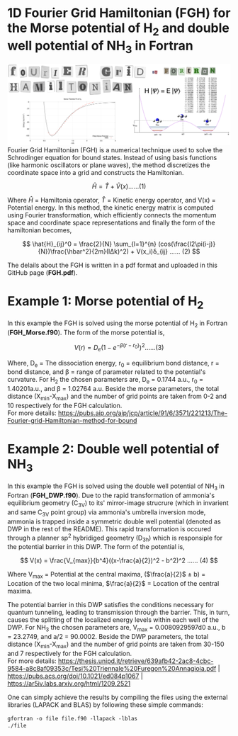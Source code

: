 # 1D Fourier Grid Hamiltonian (FGH) for the Morse potential of H<sub>2</sub> and double well potential of NH<sub>3</sub> in Fortran 
![image alt](https://github.com/atomicadi/Fourier-Grid-Hamiltonian_for-the-double-well-potential-of-ammonia_in-Fortran/blob/e337da37fbc176ae7765c56a2dc8750cec082dbe/Untitled.001.png)
Fourier Grid Hamiltonian (FGH) is a numerical technique used to solve the Schrodinger equation for bound states. Instead of using basis functions (like harmonic oscillators or plane waves), the method discretizes the coordinate space into a grid and constructs the Hamiltonian.
<p align="center">


$$
\hat{H} =  \hat{T} + \hat{V}(x)  ...... (1)
$$


</p>

Where $\hat{H}$ = Hamiltonia operator, $\hat{T}$ = Kinetic energy operator, and V(x) = Potential energy. In this method, the kinetic energy matrix is computed using Fourier transformation, which efficiently connects the momentum space and coordinate space representations and finally the form of the hamiltonian becomes,
<p align="center">


$$
\hat{H}_{ij}^0 = \frac{2}{N} \sum_{l=1}^{n} (cos(\frac{l2\pi(i-j)}{N})\frac{\hbar^2}{2m}(lΔk)^2) + V(x_i)δ_{ij}  ...... (2)
$$


</p>

The delails about the FGH is written in a pdf format and uploaded in this GitHub page (**FGH.pdf**).

# Example 1: Morse potential of H<sub>2</sub>
In this example the FGH is solved using the morse potential of H<sub>2</sub> in Fortran (**FGH_Morse.f90**). The form of the morse potential is,
<p align="center">


$$
V(r) = D_e (1 - e^{-β(r-r_0)})^2 ...... (3)
$$


</p>

Where, D<sub>e</sub> = The dissociation energy, r<sub>0</sub> = equilibrium bond distance, r = bond distance, and β = range of parameter related to the potential's curvature. For H<sub>2</sub> the chosen parameters are, D<sub>e</sub> = 0.1744 a.u., r<sub>0</sub> = 1.40201a.u., and β = 1.02764 a.u. Beside the morse parameters, the total distance (X<sub>min</sub>-X<sub>max</sub>) and the number of grid points are taken from 0-2 and 10 respectively for the FGH calculation.\
For more details: https://pubs.aip.org/aip/jcp/article/91/6/3571/221213/The-Fourier-grid-Hamiltonian-method-for-bound

# Example 2: Double well potential of NH<sub>3</sub>
In this example the FGH is solved using the double well potential of NH<sub>3</sub> in Fortran (**FGH_DWP.f90**). Due to the rapid transformation of ammonia's equilibrium geometry (C<sub>3V</sub>) to its' mirror-image strucrure (which in invarient and same C<sub>3V</sub> point group) via ammonia's umbrella inversion mode, ammonia is trapped inside a symmetric double well potential (denoted as DWP in the rest of the README). This rapid transformation is occured through a planner sp<sup>2</sup> hybridiged geometry (D<sub>3h</sub>) which is responsiple for the potential barrier in this DWP. The form of the potential is,
<p align="center">


$$
V(x) = \frac{V_{max}}{b^4}((x-\frac{a}{2})^2 - b^2)^2  ...... (4)
$$


</p>

Where V<sub>max</sub> = Potential at the central maxima, ($\frac{a}{2}$ ± b) = Location of the two local minima, $\frac{a}{2}$ = Location of the central maxima.

The potential barrier in this DWP satisfies the conditions necessary for quantum tunneling, leading to transmission through the barrier. This, in turn, causes the splitting of the localized energy levels within each well of the DWP. For NH<sub>3</sub> the chosen parameters are, V<sub>max</sub> = 0.0080929597d0 a.u., b = 23.2749, and a/2 = 90.0002. Beside the DWP parameters, the total distance (X<sub>min</sub>-X<sub>max</sub>) and the number of grid points are taken from 30-150 and 7 respectively for the FGH calculation.\
For more details: https://thesis.unipd.it/retrieve/639afb42-2ac8-4cbc-9584-a8c8af09353c/Tesi%20Triennale%20Furegon%20Annagioia.pdf | https://pubs.acs.org/doi/10.1021/ed084p1067 | https://ar5iv.labs.arxiv.org/html/1209.2521

One can simply achieve the results by compiling the files using the external libraries (LAPACK and BLAS) by following these simple commands:
```
gfortran -o file file.f90 -llapack -lblas
./file 
```

